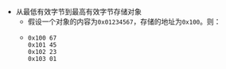 - 从最低有效字节到最高有效字节存储对象
	- 假设一个对象的内容为`0x01234567`，存储的地址为`0x100`。则：
	- ```text
	  0x100 67
	  0x101 45	
	  0x102 23
	  0x103 01
	  ```